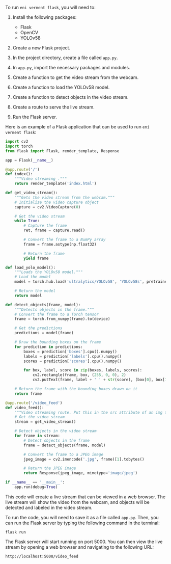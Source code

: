 To run `eni verment flask`, you will need to:

1. Install the following packages:
    * Flask
    * OpenCV
    * YOLOv58

2. Create a new Flask project.
3. In the project directory, create a file called `app.py`.
4. In `app.py`, import the necessary packages and modules.
5. Create a function to get the video stream from the webcam.
6. Create a function to load the YOLOv58 model.
7. Create a function to detect objects in the video stream.
8. Create a route to serve the live stream.
9. Run the Flask server.

Here is an example of a Flask application that can be used to run `eni verment flask`:

```python
import cv2
import torch
from flask import Flask, render_template, Response

app = Flask(__name__)

@app.route('/')
def index():
    """Video streaming ."""
    return render_template('index.html')

def get_video_stream():
    """Gets the video stream from the webcam."""
    # Initialize the video capture object
    capture = cv2.VideoCapture(0)

    # Get the video stream
    while True:
        # Capture the frame
        ret, frame = capture.read()

        # Convert the frame to a NumPy array
        frame = frame.astype(np.float32)

        # Return the frame
        yield frame

def load_yolo_model():
    """Loads the YOLOv58 model."""
    # Load the model
    model = torch.hub.load('ultralytics/YOLOv58', 'YOLOv58s', pretrained=True)

    # Return the model
    return model

def detect_objects(frame, model):
    """Detects objects in the frame."""
    # Convert the frame to a Torch tensor
    frame = torch.from_numpy(frame).to(device)

    # Get the predictions
    predictions = model(frame)

    # Draw the bounding boxes on the frame
    for prediction in predictions:
        boxes = prediction['boxes'].cpu().numpy()
        labels = prediction['labels'].cpu().numpy()
        scores = prediction['scores'].cpu().numpy()

        for box, label, score in zip(boxes, labels, scores):
            cv2.rectangle(frame, box, (255, 0, 0), 2)
            cv2.putText(frame, label + ' ' + str(score), (box[0], box[1] + 20), cv2.FONT_HERSHEY_SIMPLEX, 0.5, (255, 0, 0))

    # Return the frame with the bounding boxes drawn on it
    return frame

@app.route('/video_feed')
def video_feed():
    """Video streaming route. Put this in the src attribute of an img tag."""
    # Get the video stream
    stream = get_video_stream()

    # Detect objects in the video stream
    for frame in stream:
        # Detect objects in the frame
        frame = detect_objects(frame, model)

        # Convert the frame to a JPEG image
        jpeg_image = cv2.imencode('.jpg', frame)[1].tobytes()

        # Return the JPEG image
        return Response(jpeg_image, mimetype='image/jpeg')

if __name__ == '__main__':
    app.run(debug=True)
```

This code will create a live stream that can be viewed in a web browser. The live stream will show the video from the webcam, and objects will be detected and labeled in the video stream.

To run the code, you will need to save it as a file called `app.py`. Then, you can run the Flask server by typing the following command in the terminal:

```
flask run
```

The Flask server will start running on port 5000. You can then view the live stream by opening a web browser and navigating to the following URL:

```
http://localhost:5000/video_feed
```

